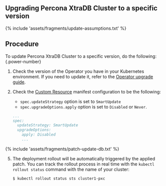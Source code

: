 ## Upgrading Percona XtraDB Cluster to a specific version

{% include 'assets/fragments/update-assumptions.txt' %}

## Procedure

To update Percona XtraDB Cluster to a specific version, do the following:
{.power-number}

1. Check the version of the Operator you have in your Kubernetes environment. If you need to update it, refer to the [Operator upgrade guide](update-operator.md).

2. Check the [Custom Resource](operator.md) manifest configuration to be the following:

    * `spec.updateStrategy` option is set to `SmartUpdate`
    * `spec.upgradeOptions.apply` option is set to `Disabled` or `Never`.

    ```yaml
    ...
    spec:
      updateStrategy: SmartUpdate
      upgradeOptions:
        apply: Disabled
        ...
    ```

{% include 'assets/fragments/patch-update-db.txt' %}

5. The deployment rollout will be automatically triggered by the applied patch.
    You can track the rollout process in real time with the
    `kubectl rollout status` command with the name of your cluster:

    ```{.bash data-prompt="$"}
    $ kubectl rollout status sts cluster1-pxc
    ```

